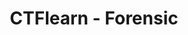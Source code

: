 ---
title : "CTFlearn - Forensic"
layout : category
permalink: /categories/Wargame/CTFlearn/Forensic/
author_profile: true
taxonomy: CTFlearn - Forensic
---